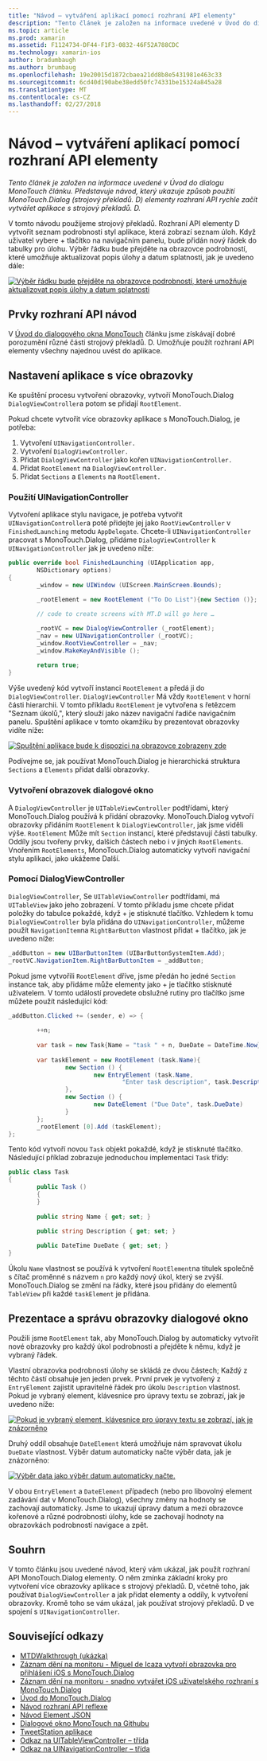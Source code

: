```yaml
---
title: "Návod – vytváření aplikací pomocí rozhraní API elementy"
description: "Tento článek je založen na informace uvedené v Úvod do dialogu MonoTouch článku. Představuje návod, který ukazuje způsob použití MonoTouch.Dialog (strojový překladů. D) elementy rozhraní API rychle začít vytvářet aplikace s strojový překladů. D."
ms.topic: article
ms.prod: xamarin
ms.assetid: F1124734-DF44-F1F3-0832-46F52A788CDC
ms.technology: xamarin-ios
author: bradumbaugh
ms.author: brumbaug
ms.openlocfilehash: 19e20015d1872cbaea21dd8b8e5431981e463c33
ms.sourcegitcommit: 6cd40d190abe38edd50fc74331be15324a845a28
ms.translationtype: MT
ms.contentlocale: cs-CZ
ms.lasthandoff: 02/27/2018
---
```

# <a name="walkthrough---creating-an-application-using-the-elements-api"></a>Návod – vytváření aplikací pomocí rozhraní API elementy

_Tento článek je založen na informace uvedené v Úvod do dialogu MonoTouch článku. Představuje návod, který ukazuje způsob použití MonoTouch.Dialog (strojový překladů. D) elementy rozhraní API rychle začít vytvářet aplikace s strojový překladů. D._

V tomto návodu použijeme strojový překladů. Rozhraní API elementy D vytvořit seznam podrobnosti styl aplikace, která zobrazí seznam úloh. Když uživatel vybere <span class="ui"> + </span> tlačítko na navigačním panelu, bude přidán nový řádek do tabulky pro úlohu. Výběr řádku bude přejděte na obrazovce podrobností, které umožňuje aktualizovat popis úlohy a datum splatnosti, jak je uvedeno dále:

 [ ![](elements-api-walkthrough-images/01-task-list-app.png "Výběr řádku bude přejděte na obrazovce podrobností, které umožňuje aktualizovat popis úlohy a datum splatnosti")](elements-api-walkthrough-images/01-task-list-app.png)

 <a name="Elements_API_Walkthrough" />


## <a name="elements-api-walkthrough"></a>Prvky rozhraní API návod

V [Úvod do dialogového okna MonoTouch](~/ios/user-interface/monotouch.dialog/index.md) článku jsme získávají dobré porozumění různé části strojový překladů. D. Umožňuje použít rozhraní API elementy všechny najednou uvést do aplikace.

 <a name="Setting_up_the_Multi-Screen_Application" />


## <a name="setting-up-the-multi-screen-application"></a>Nastavení aplikace s více obrazovky

Ke spuštění procesu vytvoření obrazovky, vytvoří MonoTouch.Dialog `DialogViewController`a potom se přidají `RootElement`.

Pokud chcete vytvořit více obrazovky aplikace s MonoTouch.Dialog, je potřeba:

1.  Vytvoření  `UINavigationController.`
1.  Vytvoření  `DialogViewController.`
1.  Přidat `DialogViewController` jako kořen  `UINavigationController.` 
1.  Přidat `RootElement` na  `DialogViewController.`
1.  Přidat `Sections` a `Elements` na  `RootElement.` 


 <a name="Using_A_UINavigationController" />


### <a name="using-a-uinavigationcontroller"></a>Použití UINavigationController

Vytvoření aplikace stylu navigace, je potřeba vytvořit `UINavigationController`a poté přidejte jej jako `RootViewController` v `FinishedLaunching` metodu `AppDelegate`. Chcete-li `UINavigationController` pracovat s MonoTouch.Dialog, přidáme `DialogViewController` k `UINavigationController` jak je uvedeno níže:

```csharp
public override bool FinishedLaunching (UIApplication app, 
        NSDictionary options)
{
        _window = new UIWindow (UIScreen.MainScreen.Bounds);
            
        _rootElement = new RootElement ("To Do List"){new Section ()};

        // code to create screens with MT.D will go here …

        _rootVC = new DialogViewController (_rootElement);
        _nav = new UINavigationController (_rootVC);
        _window.RootViewController = _nav;
        _window.MakeKeyAndVisible ();
            
        return true;
}
```

Výše uvedený kód vytvoří instanci `RootElement` a předá ji do `DialogViewController`. `DialogViewController` Má vždy `RootElement` v horní části hierarchii. V tomto příkladu `RootElement` je vytvořena s řetězcem "Seznam úkolů,", který slouží jako název navigační řadiče navigačním panelu. Spuštění aplikace v tomto okamžiku by prezentovat obrazovky vidíte níže:

 [ ![](elements-api-walkthrough-images/02-to-do-list-screen-.png "Spuštění aplikace bude k dispozici na obrazovce zobrazeny zde")](elements-api-walkthrough-images/02-to-do-list-screen-.png)

Podívejme se, jak používat MonoTouch.Dialog je hierarchická struktura `Sections` a `Elements` přidat další obrazovky.

 <a name="Creating_the_Dialog_Screens" />


### <a name="creating-the-dialog-screens"></a>Vytvoření obrazovek dialogové okno

A `DialogViewController` je `UITableViewController` podtřídami, který MonoTouch.Dialog používá k přidání obrazovky. MonoTouch.Dialog vytvoří obrazovky přidáním `RootElement` k `DialogViewController`, jak jsme viděli výše. `RootElement` Může mít `Section` instancí, které představují části tabulky.
Oddíly jsou tvořeny prvky, dalších částech nebo i v jiných `RootElements`. Vnořením `RootElements`, MonoTouch.Dialog automaticky vytvoří navigační stylu aplikaci, jako ukážeme Další.

 <a name="Using_DialogViewController" />


### <a name="using-dialogviewcontroller"></a>Pomocí DialogViewController

`DialogViewController`, Se `UITableViewController` podtřídami, má `UITableView` jako jeho zobrazení. V tomto příkladu jsme chcete přidat položky do tabulce pokaždé, když <span class="ui"> + </span> je stisknuté tlačítko. Vzhledem k tomu `DialogViewController` byla přidána do `UINavigationController`, můžeme použít `NavigationItem`na `RightBarButton` vlastnost přidat <span class="ui"> + </span> tlačítko, jak je uvedeno níže:

```csharp
_addButton = new UIBarButtonItem (UIBarButtonSystemItem.Add);
_rootVC.NavigationItem.RightBarButtonItem = _addButton;
```

Pokud jsme vytvořili `RootElement` dříve, jsme předán ho jedné `Section` instance tak, aby přidáme může elementy jako <span class="ui"> + </span> je tlačítko stisknuté uživatelem. V tomto událostí provedete obslužné rutiny pro tlačítko jsme můžete použít následující kód:

```csharp
_addButton.Clicked += (sender, e) => {
                
        ++n;
                
        var task = new Task{Name = "task " + n, DueDate = DateTime.Now};
                
        var taskElement = new RootElement (task.Name){
                new Section () {
                        new EntryElement (task.Name, 
                                "Enter task description", task.Description)
                },
                new Section () {
                        new DateElement ("Due Date", task.DueDate)
                }
        };
        _rootElement [0].Add (taskElement);
};
```

Tento kód vytvoří novou `Task` objekt pokaždé, když je stisknuté tlačítko. Následující příklad zobrazuje jednoduchou implementaci `Task` třídy:

```csharp
public class Task
{   
        public Task ()
        {
        }
        
        public string Name { get; set; }
        
        public string Description { get; set; }

        public DateTime DueDate { get; set; }
}
```

 []()

Úkolu `Name` vlastnost se používá k vytvoření `RootElement`na titulek společně s čítač proměnné s názvem `n` pro každý nový úkol, který se zvýší. MonoTouch.Dialog se změní na řádky, které jsou přidány do elementů `TableView` při každé `taskElement` je přidána.

 <a name="Presenting_and_Managing_Dialog_Screens" />


## <a name="presenting-and-managing-dialog-screens"></a>Prezentace a správu obrazovky dialogové okno

Použili jsme `RootElement` tak, aby MonoTouch.Dialog by automaticky vytvořit nové obrazovky pro každý úkol podrobnosti a přejděte k němu, když je vybraný řádek.

Vlastní obrazovka podrobnosti úlohy se skládá ze dvou částech; Každý z těchto částí obsahuje jen jeden prvek. První prvek je vytvořený z `EntryElement` zajistit upravitelné řádek pro úkolu `Description` vlastnost. Pokud je vybraný element, klávesnice pro úpravy textu se zobrazí, jak je uvedeno níže:

 [ ![](elements-api-walkthrough-images/03-create-task.png "Pokud je vybraný element, klávesnice pro úpravy textu se zobrazí, jak je znázorněno")](elements-api-walkthrough-images/03-create-task.png)

Druhý oddíl obsahuje `DateElement` která umožňuje nám spravovat úkolu `DueDate` vlastnost. Výběr datum automaticky načte výběr data, jak je znázorněno:

 [ ![](elements-api-walkthrough-images/04-date-picker.png "Výběr data jako výběr datum automaticky načte.")](elements-api-walkthrough-images/04-date-picker.png)

V obou `EntryElement` a `DateElement` případech (nebo pro libovolný element zadávání dat v MonoTouch.Dialog), všechny změny na hodnoty se zachovají automaticky. Jsme to ukazují úpravy datum a mezi obrazovce kořenové a různé podrobnosti úlohy, kde se zachovají hodnoty na obrazovkách podrobností navigace a zpět.

 <a name="Summary" />


## <a name="summary"></a>Souhrn

V tomto článku jsou uvedené návod, který vám ukázal, jak použít rozhraní API MonoTouch.Dialog elementy. O něm zmínka základní kroky pro vytvoření více obrazovky aplikace s strojový překladů. D, včetně toho, jak používat `DialogViewController` a jak přidat elementy a oddíly, k vytvoření obrazovky. Kromě toho se vám ukázal, jak používat strojový překladů. D ve spojení s `UINavigationController`.


## <a name="related-links"></a>Související odkazy

- [MTDWalkthrough (ukázka)](https://developer.xamarin.com/samples/MTDWalkthrough/)
- [Záznam dění na monitoru - Miguel de Icaza vytvoří obrazovka pro přihlášení iOS s MonoTouch.Dialog](http://youtu.be/3butqB1EG0c)
- [Záznam dění na monitoru - snadno vytvářet iOS uživatelského rozhraní s MonoTouch.Dialog](http://youtu.be/j7OC5r8ZkYg)
- [Úvod do MonoTouch.Dialog](~/ios/user-interface/monotouch.dialog/index.md)
- [Návod rozhraní API reflexe](~/ios/user-interface/monotouch.dialog/reflection-api-walkthrough.md)
- [Návod Element JSON](~/ios/user-interface/monotouch.dialog/json-element-walkthrough.md)
- [Dialogové okno MonoTouch na Githubu](https://github.com/migueldeicaza/MonoTouch.Dialog)
- [TweetStation aplikace](https://github.com/migueldeicaza/TweetStation)
- [Odkaz na UITableViewController – třída](http://developer.apple.com/library/ios/#DOCUMENTATION/UIKit/Reference/UITableViewController_Class/Reference/Reference.html)
- [Odkaz na UINavigationController – třída](http://developer.apple.com/library/ios/#documentation/UIKit/Reference/UINavigationController_Class/Reference/Reference.html)
